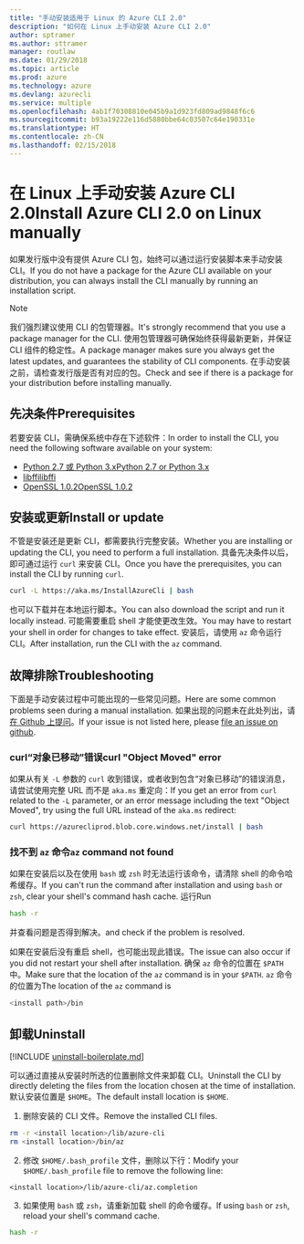 ```yaml
---
title: "手动安装适用于 Linux 的 Azure CLI 2.0"
description: "如何在 Linux 上手动安装 Azure CLI 2.0"
author: sptramer
ms.author: sttramer
manager: routlaw
ms.date: 01/29/2018
ms.topic: article
ms.prod: azure
ms.technology: azure
ms.devlang: azurecli
ms.service: multiple
ms.openlocfilehash: 4ab1f70308810e045b9a1d923fd809ad9848f6c6
ms.sourcegitcommit: b93a19222e116d5880bbe64c03507c64e190331e
ms.translationtype: HT
ms.contentlocale: zh-CN
ms.lasthandoff: 02/15/2018
---
```

# <a name="install-azure-cli-20-on-linux-manually"></a><span data-ttu-id="708ba-103">在 Linux 上手动安装 Azure CLI 2.0</span><span class="sxs-lookup"><span data-stu-id="708ba-103">Install Azure CLI 2.0 on Linux manually</span></span>

<span data-ttu-id="708ba-104">如果发行版中没有提供 Azure CLI 包，始终可以通过运行安装脚本来手动安装 CLI。</span><span class="sxs-lookup"><span data-stu-id="708ba-104">If you do not have a package for the Azure CLI available on your distribution, you can always install the CLI manually by running an installation script.</span></span>

> [!NOTE]
> <span data-ttu-id="708ba-105">我们强烈建议使用 CLI 的包管理器。</span><span class="sxs-lookup"><span data-stu-id="708ba-105">It's strongly recommend that you use a package manager for the CLI.</span></span> <span data-ttu-id="708ba-106">使用包管理器可确保始终获得最新更新，并保证 CLI 组件的稳定性。</span><span class="sxs-lookup"><span data-stu-id="708ba-106">A package manager makes sure you always get the latest updates, and guarantees the stability of CLI components.</span></span> <span data-ttu-id="708ba-107">在手动安装之前，请检查发行版是否有对应的包。</span><span class="sxs-lookup"><span data-stu-id="708ba-107">Check and see if there is a package for your distribution before installing manually.</span></span>

## <a name="prerequisites"></a><span data-ttu-id="708ba-108">先决条件</span><span class="sxs-lookup"><span data-stu-id="708ba-108">Prerequisites</span></span>

<span data-ttu-id="708ba-109">若要安装 CLI，需确保系统中存在下述软件：</span><span class="sxs-lookup"><span data-stu-id="708ba-109">In order to install the CLI, you need the following software available on your system:</span></span>

* [<span data-ttu-id="708ba-110">Python 2.7 或 Python 3.x</span><span class="sxs-lookup"><span data-stu-id="708ba-110">Python 2.7 or Python 3.x</span></span>](https://www.python.org/downloads/)
* [<span data-ttu-id="708ba-111">libffi</span><span class="sxs-lookup"><span data-stu-id="708ba-111">libffi</span></span>](https://sourceware.org/libffi/)
* [<span data-ttu-id="708ba-112">OpenSSL 1.0.2</span><span class="sxs-lookup"><span data-stu-id="708ba-112">OpenSSL 1.0.2</span></span>](https://www.openssl.org/source/)

## <a name="install-or-update"></a><span data-ttu-id="708ba-113">安装或更新</span><span class="sxs-lookup"><span data-stu-id="708ba-113">Install or update</span></span>

<span data-ttu-id="708ba-114">不管是安装还是更新 CLI，都需要执行完整安装。</span><span class="sxs-lookup"><span data-stu-id="708ba-114">Whether you are installing or updating the CLI, you need to perform a full installation.</span></span> <span data-ttu-id="708ba-115">具备先决条件以后，即可通过运行 `curl` 来安装 CLI。</span><span class="sxs-lookup"><span data-stu-id="708ba-115">Once you have the prerequisites, you can install the CLI by running `curl`.</span></span>

```bash
curl -L https://aka.ms/InstallAzureCli | bash
```

<span data-ttu-id="708ba-116">也可以下载并在本地运行脚本。</span><span class="sxs-lookup"><span data-stu-id="708ba-116">You can also download the script and run it locally instead.</span></span> <span data-ttu-id="708ba-117">可能需要重启 shell 才能使更改生效。</span><span class="sxs-lookup"><span data-stu-id="708ba-117">You may have to restart your shell in order for changes to take effect.</span></span> <span data-ttu-id="708ba-118">安装后，请使用 `az` 命令运行 CLI。</span><span class="sxs-lookup"><span data-stu-id="708ba-118">After installation, run the CLI with the `az` command.</span></span>

## <a name="troubleshooting"></a><span data-ttu-id="708ba-119">故障排除</span><span class="sxs-lookup"><span data-stu-id="708ba-119">Troubleshooting</span></span>

<span data-ttu-id="708ba-120">下面是手动安装过程中可能出现的一些常见问题。</span><span class="sxs-lookup"><span data-stu-id="708ba-120">Here are some common problems seen during a manual installation.</span></span> <span data-ttu-id="708ba-121">如果出现的问题未在此处列出，请[在 Github 上提问](https://github.com/Azure/azure-cli/issues)。</span><span class="sxs-lookup"><span data-stu-id="708ba-121">If your issue is not listed here, please [file an issue on github](https://github.com/Azure/azure-cli/issues).</span></span>
### <a name="curl-object-moved-error"></a><span data-ttu-id="708ba-122">curl“对象已移动”错误</span><span class="sxs-lookup"><span data-stu-id="708ba-122">curl "Object Moved" error</span></span>

<span data-ttu-id="708ba-123">如果从有关 `-L` 参数的 `curl` 收到错误，或者收到包含“对象已移动”的错误消息，请尝试使用完整 URL 而不是 `aka.ms` 重定向：</span><span class="sxs-lookup"><span data-stu-id="708ba-123">If you get an error from `curl` related to the `-L` parameter, or an error message including the text "Object Moved", try using the full URL instead of the `aka.ms` redirect:</span></span>

```bash
curl https://azurecliprod.blob.core.windows.net/install | bash
```

### <a name="az-command-not-found"></a><span data-ttu-id="708ba-124">找不到 `az` 命令</span><span class="sxs-lookup"><span data-stu-id="708ba-124">`az` command not found</span></span>

<span data-ttu-id="708ba-125">如果在安装后以及在使用 `bash` 或 `zsh` 时无法运行该命令，请清除 shell 的命令哈希缓存。</span><span class="sxs-lookup"><span data-stu-id="708ba-125">If you can't run the command after installation and using `bash` or `zsh`, clear your shell's command hash cache.</span></span> <span data-ttu-id="708ba-126">运行</span><span class="sxs-lookup"><span data-stu-id="708ba-126">Run</span></span>

```bash
hash -r
```

<span data-ttu-id="708ba-127">并查看问题是否得到解决。</span><span class="sxs-lookup"><span data-stu-id="708ba-127">and check if the problem is resolved.</span></span>

<span data-ttu-id="708ba-128">如果在安装后没有重启 shell，也可能出现此错误。</span><span class="sxs-lookup"><span data-stu-id="708ba-128">The issue can also occur if you did not restart your shell after installation.</span></span> <span data-ttu-id="708ba-129">确保 `az` 命令的位置在 `$PATH` 中。</span><span class="sxs-lookup"><span data-stu-id="708ba-129">Make sure that the location of the `az` command is in your `$PATH`.</span></span> <span data-ttu-id="708ba-130">`az` 命令的位置为</span><span class="sxs-lookup"><span data-stu-id="708ba-130">The location of the `az` command is</span></span>

```bash
<install path>/bin
```

## <a name="uninstall"></a><span data-ttu-id="708ba-131">卸载</span><span class="sxs-lookup"><span data-stu-id="708ba-131">Uninstall</span></span>

[!INCLUDE [uninstall-boilerplate.md](includes/uninstall-boilerplate.md)]

<span data-ttu-id="708ba-132">可以通过直接从安装时所选的位置删除文件来卸载 CLI。</span><span class="sxs-lookup"><span data-stu-id="708ba-132">Uninstall the CLI by directly deleting the files from the location chosen at the time of installation.</span></span> <span data-ttu-id="708ba-133">默认安装位置是 `$HOME`。</span><span class="sxs-lookup"><span data-stu-id="708ba-133">The default install location is `$HOME`.</span></span>

1. <span data-ttu-id="708ba-134">删除安装的 CLI 文件。</span><span class="sxs-lookup"><span data-stu-id="708ba-134">Remove the installed CLI files.</span></span>

  ```bash
  rm -r <install location>/lib/azure-cli
  rm <install location>/bin/az
  ```
2. <span data-ttu-id="708ba-135">修改 `$HOME/.bash_profile` 文件，删除以下行：</span><span class="sxs-lookup"><span data-stu-id="708ba-135">Modify your `$HOME/.bash_profile` file to remove the following line:</span></span>

  ```
  <install location>/lib/azure-cli/az.completion
  ```

3. <span data-ttu-id="708ba-136">如果使用 `bash` 或 `zsh`，请重新加载 shell 的命令缓存。</span><span class="sxs-lookup"><span data-stu-id="708ba-136">If using `bash` or `zsh`, reload your shell's command cache.</span></span>

  ```bash
  hash -r
  ```
